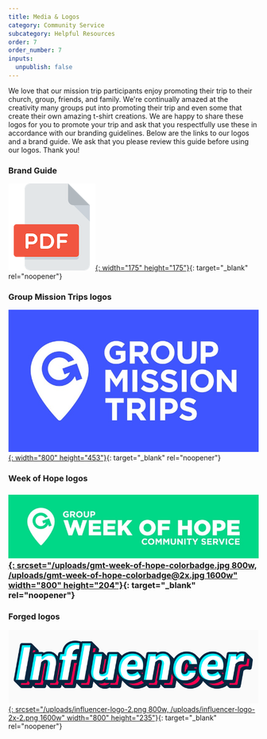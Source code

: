 ```yaml
---
title: Media & Logos
category: Community Service
subcategory: Helpful Resources
order: 7
order_number: 7
inputs:
  unpublish: false
---
```

We love that our mission trip participants enjoy promoting their trip to their church, group, friends, and family. We're continually amazed at the creativity many groups put into promoting their trip and even some that create their own amazing t-shirt creations. We are happy to share these logos for you to promote your trip and ask that you respectfully use these in accordance with our branding guidelines. Below are the links to our logos and a brand guide. We ask that you please review this guide before using our logos. Thank you!

### Brand Guide

[![](/uploads/pdf-icon-sm.png){: width="175" height="175"}](https://groupcares-my.sharepoint.com/:b:/g/personal/admin_groupcares_org/EfofrMdEQjBAtwj8prKZBSIB-jiOyZjVWtFpSHJCBRWz2g?e=lXSry9){: target="_blank" rel="noopener"}



### Group Mission Trips logos

[![](/uploads/gmt-blue.jpg){: width="800" height="453"}](https://groupcares-my.sharepoint.com/:f:/g/personal/admin_groupcares_org/EjmK1ZeEilFHvKrno0dcdMMBCdVlp1i4y0H-5TaTaeOGXA?e=CpOIYb){: target="_blank" rel="noopener"}



### Week of Hope logos

### [![](/uploads/gmt-week-of-hope-colorbadge.jpg){: srcset="/uploads/gmt-week-of-hope-colorbadge.jpg 800w, /uploads/gmt-week-of-hope-colorbadge@2x.jpg 1600w" width="800" height="204"}](https://groupcares-my.sharepoint.com/:f:/g/personal/admin_groupcares_org/El7C5LZrzm5AiVUyCwGTNXsBDGJXDr9gx1Q8fscHU_P0Mw?e=hXd3mT){: target="_blank" rel="noopener"}



### Forged logos

[![](/uploads/influencer-logo-2.png){: srcset="/uploads/influencer-logo-2.png 800w, /uploads/influencer-logo-2x-2.png 1600w" width="800" height="235"}](https://groupcares-my.sharepoint.com/:f:/g/personal/admin_groupcares_org/EnszzcGrGoFKlKm3tUMzxrMB1r4RkvydLHmG9zl5iDY8mg?e=L076cU){: target="_blank" rel="noopener"}